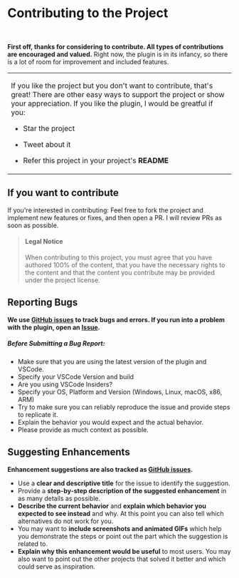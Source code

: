 <!-- omit in toc -->
# Contributing to the Project

<br>

**First off, thanks for considering to contribute. All types of contributions are encouraged and valued.**
Right now, the plugin is in its infancy, so there is a lot of room for improvement and included features.



<table>
<tr>
<td>

  If you like the project but you don't want to contribute, that's great! There are other easy ways to support the project or show your appreciation. If you like the plugin, I would be greatful if you:

  - Star the project

  - Tweet about it

  - Refer this project in your project's **README**

</td>
</tr>
</table>


## If you want to contribute

If you're interested in contributing: Feel free to fork the project and implement new features or fixes, and then open a PR. I will review PRs as soon as possible.

> #### Legal Notice <!-- omit in toc -->
> When contributing to this project, you must agree that you have authored 100% of the content, that you have the necessary rights to the content and that the content you contribute may be provided under the project license.



## Reporting Bugs
**We use [GitHub issues](https://github.com/futuremotiondev/vscode-futuremotion-toolbox/issues/) to track bugs and errors. If you run into a problem with the plugin, open an [Issue](https://github.com/futuremotiondev/vscode-futuremotion-toolbox/issues/new).**


<!-- omit in toc -->
##### Before Submitting a Bug Report:


- Make sure that you are using the latest version of the plugin and VSCode.
- Specify your VSCode Version and build
- Are you using VSCode Insiders?
- Specify your OS, Platform and Version (Windows, Linux, macOS, x86, ARM)
- Try to make sure you can reliably reproduce the issue and provide steps to replicate it.
- Explain the behavior you would expect and the actual behavior.
- Please provide as much context as possible.


## Suggesting Enhancements

**Enhancement suggestions are also tracked as [GitHub issues](https://github.com/futuremotiondev/vscode-futuremotion-toolbox/issues/).**

- Use a **clear and descriptive title** for the issue to identify the suggestion.
- Provide a **step-by-step description of the suggested enhancement** in as many details as possible.
- **Describe the current behavior** and **explain which behavior you expected to see instead** and why. At this point you can also tell which alternatives do not work for you.
- You may want to **include screenshots and animated GIFs** which help you demonstrate the steps or point out the part which the suggestion is related to.
- **Explain why this enhancement would be useful** to most users. You may also want to point out the other projects that solved it better and which could serve as inspiration.

